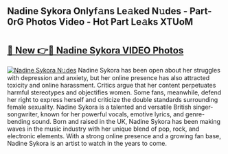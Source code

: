 ## Nadine Sykora Onlyf𝚊ns Le𝚊ked N𝚞des - Part-0rG Photos Video - Hot Part Le𝚊ks XTUoM

# <h2><a href="http://ab63287.deff.icu/?id=Nadine+Sykora">🔗 New 👉🔴 Nadine Sykora VIDEO Photos</a></h2>

[![Nadine Sykora N𝚞des](https://i.imgur.com/rIISA9y.gif)](http://ab63287.deff.icu/?id=Nadine+Sykora)
Nadine Sykora has been open about her struggles with depression and anxiety, but her online presence has also attracted toxicity and online harassment. Critics argue that her content perpetuates harmful stereotypes and objectifies women. Some fans, meanwhile, defend her right to express herself and criticize the double standards surrounding female sexuality. Nadine Sykora is a talented and versatile British singer-songwriter, known for her powerful vocals, emotive lyrics, and genre-bending sound. Born and raised in the UK, Nadine Sykora has been making waves in the music industry with her unique blend of pop, rock, and electronic elements. With a strong online presence and a growing fan base, Nadine Sykora is an artist to watch in the years to come.

